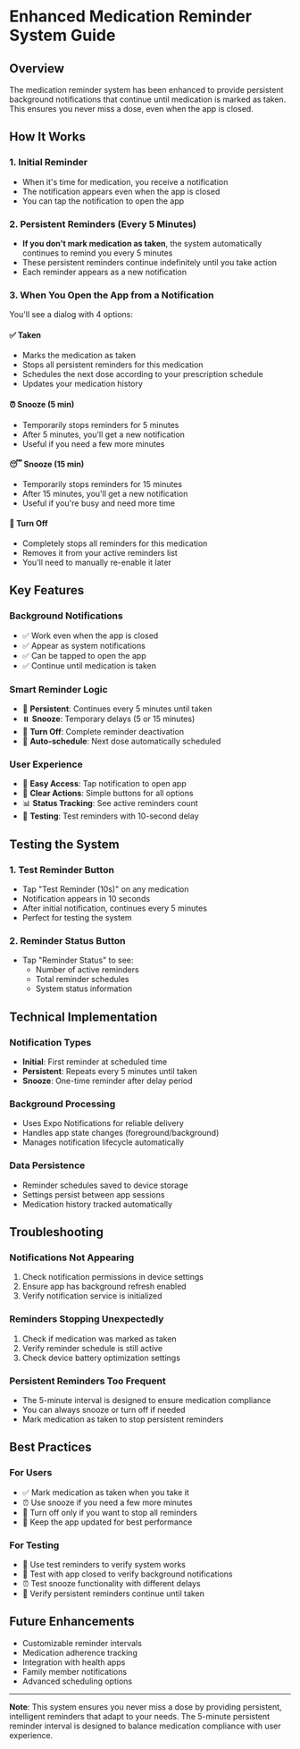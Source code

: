 # Enhanced Medication Reminder System Guide

## Overview
The medication reminder system has been enhanced to provide persistent background notifications that continue until medication is marked as taken. This ensures you never miss a dose, even when the app is closed.

## How It Works

### 1. Initial Reminder
- When it's time for medication, you receive a notification
- The notification appears even when the app is closed
- You can tap the notification to open the app

### 2. Persistent Reminders (Every 5 Minutes)
- **If you don't mark medication as taken**, the system automatically continues to remind you every 5 minutes
- These persistent reminders continue indefinitely until you take action
- Each reminder appears as a new notification

### 3. When You Open the App from a Notification
You'll see a dialog with 4 options:

#### ✅ **Taken**
- Marks the medication as taken
- Stops all persistent reminders for this medication
- Schedules the next dose according to your prescription schedule
- Updates your medication history

#### ⏰ **Snooze (5 min)**
- Temporarily stops reminders for 5 minutes
- After 5 minutes, you'll get a new notification
- Useful if you need a few more minutes

#### 😴 **Snooze (15 min)**
- Temporarily stops reminders for 15 minutes
- After 15 minutes, you'll get a new notification
- Useful if you're busy and need more time

#### 🚫 **Turn Off**
- Completely stops all reminders for this medication
- Removes it from your active reminders list
- You'll need to manually re-enable it later

## Key Features

### Background Notifications
- ✅ Work even when the app is closed
- ✅ Appear as system notifications
- ✅ Can be tapped to open the app
- ✅ Continue until medication is taken

### Smart Reminder Logic
- 🔄 **Persistent**: Continues every 5 minutes until taken
- ⏸️ **Snooze**: Temporary delays (5 or 15 minutes)
- 🛑 **Turn Off**: Complete reminder deactivation
- 📅 **Auto-schedule**: Next dose automatically scheduled

### User Experience
- 📱 **Easy Access**: Tap notification to open app
- 🎯 **Clear Actions**: Simple buttons for all options
- 📊 **Status Tracking**: See active reminders count
- 🧪 **Testing**: Test reminders with 10-second delay

## Testing the System

### 1. Test Reminder Button
- Tap "Test Reminder (10s)" on any medication
- Notification appears in 10 seconds
- After initial notification, continues every 5 minutes
- Perfect for testing the system

### 2. Reminder Status Button
- Tap "Reminder Status" to see:
  - Number of active reminders
  - Total reminder schedules
  - System status information

## Technical Implementation

### Notification Types
- **Initial**: First reminder at scheduled time
- **Persistent**: Repeats every 5 minutes until taken
- **Snooze**: One-time reminder after delay period

### Background Processing
- Uses Expo Notifications for reliable delivery
- Handles app state changes (foreground/background)
- Manages notification lifecycle automatically

### Data Persistence
- Reminder schedules saved to device storage
- Settings persist between app sessions
- Medication history tracked automatically

## Troubleshooting

### Notifications Not Appearing
1. Check notification permissions in device settings
2. Ensure app has background refresh enabled
3. Verify notification service is initialized

### Reminders Stopping Unexpectedly
1. Check if medication was marked as taken
2. Verify reminder schedule is still active
3. Check device battery optimization settings

### Persistent Reminders Too Frequent
- The 5-minute interval is designed to ensure medication compliance
- You can always snooze or turn off if needed
- Mark medication as taken to stop persistent reminders

## Best Practices

### For Users
- ✅ Mark medication as taken when you take it
- ⏰ Use snooze if you need a few more minutes
- 🚫 Turn off only if you want to stop all reminders
- 📱 Keep the app updated for best performance

### For Testing
- 🧪 Use test reminders to verify system works
- 📱 Test with app closed to verify background notifications
- ⏰ Test snooze functionality with different delays
- 🔄 Verify persistent reminders continue until taken

## Future Enhancements

- Customizable reminder intervals
- Medication adherence tracking
- Integration with health apps
- Family member notifications
- Advanced scheduling options

---

**Note**: This system ensures you never miss a dose by providing persistent, intelligent reminders that adapt to your needs. The 5-minute persistent reminder interval is designed to balance medication compliance with user experience.
